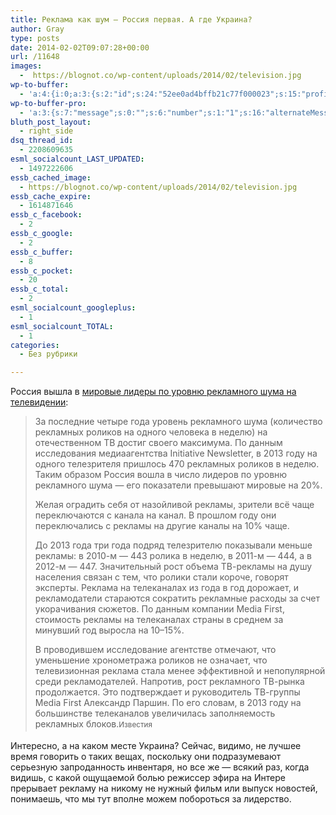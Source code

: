 ```yaml
---
title: Реклама как шум — Россия первая. А где Украина?
author: Gray
type: posts
date: 2014-02-02T09:07:28+00:00
url: /11648
images:
  -  https://blognot.co/wp-content/uploads/2014/02/television.jpg
wp-to-buffer:
  - 'a:4:{i:0;a:3:{s:2:"id";s:24:"52ee0ad4bffb21c77f000023";s:15:"profile_service";s:8:"facebook";s:10:"created_at";i:1391332052;}i:1;a:3:{s:2:"id";s:24:"52ee0ad5bffb21c77f000024";s:15:"profile_service";s:7:"twitter";s:10:"created_at";i:1391332053;}i:2;a:3:{s:2:"id";s:24:"52ee0ad5bffb21c77f000025";s:15:"profile_service";s:8:"linkedin";s:10:"created_at";i:1391332053;}i:3;a:3:{s:2:"id";s:24:"52ee0ad6bffb21c77f000026";s:15:"profile_service";s:8:"facebook";s:10:"created_at";i:1391332054;}}'
wp-to-buffer-pro:
  - 'a:3:{s:7:"message";s:0:"";s:6:"number";s:1:"1";s:16:"alternateMessage";s:0:"";}'
bluth_post_layout:
  - right_side
dsq_thread_id:
  - 2208609635
esml_socialcount_LAST_UPDATED:
  - 1497222606
essb_cached_image:
  - https://blognot.co/wp-content/uploads/2014/02/television.jpg
essb_cache_expire:
  - 1614871646
essb_c_facebook:
  - 2
essb_c_google:
  - 2
essb_c_buffer:
  - 8
essb_c_pocket:
  - 20
essb_c_total:
  - 2
esml_socialcount_googleplus:
  - 1
esml_socialcount_TOTAL:
  - 1
categories:
  - Без рубрики

---
```








Россия вышла в <a href="http://izvestia.ru/news/564484" target="_blank">мировые лидеры по уровню рекламного шума на телевидении</a>:

> За последние четыре года уровень рекламного шума (количество рекламных роликов на одного человека в неделю) на отечественном ТВ достиг своего максимума. По данным исследования медиаагентства Initiative Newsletter, в 2013 году на одного телезрителя пришлось 470 рекламных роликов в неделю. Таким образом Россия вошла в число лидеров по уровню рекламного шума — его показатели превышают мировые на 20%.
> 
> Желая оградить себя от назойливой рекламы, зрители всё чаще переключаются с канала на канал. В прошлом году они переключались с рекламы на другие каналы на 10% чаще.
> 
> До 2013 года три года подряд телезрителю показывали меньше рекламы: в 2010-м — 443 ролика в неделю, в 2011-м — 444, а в 2012-м — 447. Значительный рост объема ТВ-рекламы на душу населения связан с тем, что ролики стали короче, говорят эксперты. Реклама на телеканалах из года в год дорожает, и рекламодатели стараются сократить рекламные расходы за счет укорачивания сюжетов. По данным компании Media First, стоимость рекламы на телеканалах страны в среднем за минувший год выросла на 10–15%.
> 
> В проводившем исследование агентстве отмечают, что уменьшение хронометража роликов не означает, что телевизионная реклама стала менее эффективной и непопулярной среди рекламодателей. Напротив, рост рекламного ТВ-рынка продолжается. Это подтверждает и руководитель ТВ-группы Media First Александр Паршин. По его словам, в 2013 году на большинстве телеканалов увеличилась заполняемость рекламных блоков.<span style="line-height: 1.5em;"><small>Известия</small></p> </blockquote> 
> 
> <p>
>   </span>
> </p>
> 
> <p>
>   Интересно, а на каком месте Украина? Сейчас, видимо, не лучшее время говорить о таких вещах, поскольку они подразумевают серьезную запроданность инвентаря, но все же — всякий раз, когда видишь, с какой ощущаемой болью режиссер эфира на Интере прерывает рекламу на никому не нужный фильм или выпуск новостей, понимаешь, что мы тут вполне можем побороться за лидерство.
> </p>